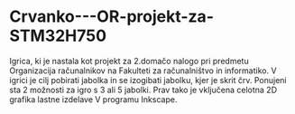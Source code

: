 # Crvanko---OR-projekt-za-STM32H750
Igrica, ki je nastala kot projekt za 2.domačo nalogo pri predmetu Organizacija računalnikov na Fakulteti za računalništvo in informatiko. V igrici je cilj pobirati jabolka in se izogibati jabolku, kjer je skrit črv. Ponujeni sta 2 možnosti za igro s 3 ali 5 jabolki. Prav tako je vključena celotna 2D grafika lastne izdelave V programu Inkscape.
